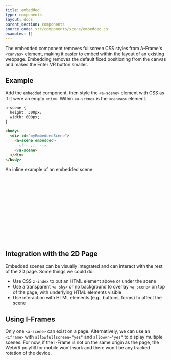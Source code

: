 ```yaml
---
title: embedded
type: components
layout: docs
parent_section: components
source_code: src/components/scene/embedded.js
examples: []
---
```


The embedded component removes fullscreen CSS styles from A-Frame's
`<canvas>` element, making it easier to embed within the layout of an
existing webpage.  Embedding removes the default fixed positioning from
the canvas and makes the Enter VR button smaller.

## Example

Add the `embedded` component, then style the `<a-scene>` element with CSS as if
it were an empty `<div>`. Within `<a-scene>` is the `<canvas>` element.

```html
a-scene {
  height: 300px;
  width: 600px;
}

<body>
  <div id="myEmbeddedScene">
    <a-scene embedded>
      <!-- ... -->
    </a-scene>
  </div>
</body>
```

An inline example of an embedded scene:

<script src="https://aframe.io/releases/0.9.2/aframe.min.js"></script>

<style>
  #myEmbeddedScene {
    width:100%;
    height:200px;
  }
</style>

<div id="myEmbeddedScene">
  <a-scene background="color: #ECECEC" embedded>
    <a-box position="-1 0.5 -3" rotation="0 45 0" color="#4CC3D9" shadow></a-box>
    <a-sphere position="0 1.25 -5" radius="1.25" color="#EF2D5E" shadow></a-sphere>
    <a-cylinder position="1 0.75 -3" radius="0.5" height="1.5" color="#FFC65D" shadow></a-cylinder>
    <a-plane position="0 0 -4" rotation="-90 0 0" width="4" height="4" color="#7BC8A4" shadow></a-plane>
  </a-scene>
</div>

## Integration with the 2D Page

Embedded scenes can be visually integrated and can interact with the rest of
the 2D page. Some things we could do:

- Use CSS `z-index` to put an HTML element above or under the scene
- Use a transparent `<a-sky>` or no background to overlay `<a-scene>` on top of the page, with underlying HTML elements visible
- Use interaction with HTML elements (e.g., buttons, forms) to affect the scene

## Using I-Frames

Only one `<a-scene>` can exist on a page. Alternatively, we can use an
`<iframe>` with `allowfullscreen="yes"` and `allowvr="yes"` to display multiple
scenes. For now, if the I-Frame is not on the same origin as the page, the
WebVR polyfill for mobile won't work and there won't be any tracked rotation of
the device.
